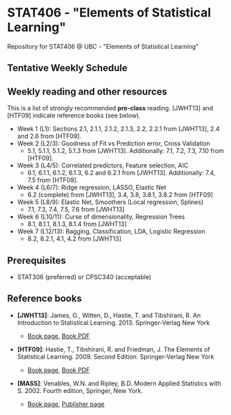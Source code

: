 # STAT406 - "Elements of Statistical Learning"

Repository for STAT406 @ UBC - "Elements of Statistical Learning"

## Tentative Weekly Schedule

## Weekly reading and other resources

This is a list of strongly recommended **pre-class** reading. [JWHT13] and [HTF09] indicate reference books (see below). 

* Week 1 (L1): Sections 2.1, 2.1.1, 2.1.2, 2.1.3, 2.2, 2.2.1 from [JWHT13], 2.4 and 2.6 
	from [HTF09].
* Week 2 (L2/3): Goodness of Fit vs Prediction error, Cross Validation
	* 5.1, 5.1.1, 5.1.2, 5.1.3 from [JWHT13]. Additionally: 7.1, 7.2, 7.3, 7.10 from [HTF09].
* Week 3 (L4/5): Correlated predictors, Feature selection, AIC
	* 6.1, 6.1.1, 6.1.2, 6.1.3, 6.2 and 6.2.1 from [JWHT13]. Additionally: 7.4, 7.5 from [HTF09].
* Week 4 (L6/7): Ridge regression, LASSO, Elastic Net
	* 6.2 (complete) from [JWHT13], 3.4, 3.8, 3.8.1, 3.8.2 from [HTF09]
* Week 5 (L8/9): Elastic Net, Smoothers (Local regression, Splines) 
	* 7.1, 7.3, 7.4, 7.5, 7.6 from [JWHT13]
* Week 6 (L10/11): Curse of dimensionality, Regression Trees
	* 8.1, 8.1.1, 8.1.3, 8.1.4 from [JWHT13]
* Week 7 (L12/13): Bagging, Classification, LDA, Logistic Regression
	* 8.2, 8.2.1, 4.1, 4.2 from [JWHT13]

 
<!-- 
## Course Learning Objectives
# 
# ## Lecture Learning Objectives
# 1. Lecture 1
# 
# 	By the end of the lecture, students are expected to be able to: 
# 	- Distinguish between 
# 	- Explain the different
# 	- Describe the algorithms and explain their differences
# 	- Explain why these algorithms  
# 
# 3. Lecture 2
-->

## Prerequisites
* STAT306 (preferred) or CPSC340 (acceptable)

## Reference books
* **[JWHT13]**: James, G., Witten, D., Hastie, T. and Tibshirani, R. 
An Introduction to Statistical Learning. 2013. Springer-Verlag New York 
  - [Book page](http://www-bcf.usc.edu/~gareth/ISL/), [Book PDF](http://www-bcf.usc.edu/~gareth/ISL/ISLR%20Seventh%20Printing.pdf)
	
* **[HTF09]**: Hastie, T., Tibshirani, R. and Friedman, J. 
The Elements of Statistical Learning. 2009. Second Edition. Springer-Verlag New York
  - [Book page](http://web.stanford.edu/~hastie/ElemStatLearn), [Book PDF](https://web.stanford.edu/~hastie/ElemStatLearn/download.html)
	
* **[MASS]**: Venables, W.N. and Ripley, B.D. 
Modern Applied Statistics with S. 2002. Fourth edition, Springer, New York.
  - [Book page](https://www.stats.ox.ac.uk/pub/MASS4/), [Publisher page](http://link.springer.com/book/10.1007%2F978-0-387-21706-2)


